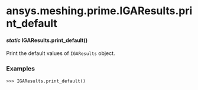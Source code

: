 # ansys.meshing.prime.IGAResults.print_default

<a id="ansys.meshing.prime.IGAResults.print_default"></a>

#### *static* IGAResults.print_default()

Print the default values of `IGAResults` object.

### Examples

```pycon
>>> IGAResults.print_default()
```

<!-- !! processed by numpydoc !! -->
